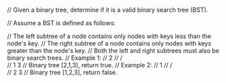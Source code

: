 // Given a binary tree, determine if it is a valid binary search tree (BST).

// Assume a BST is defined as follows:

// The left subtree of a node contains only nodes with keys less than the node's key.
// The right subtree of a node contains only nodes with keys greater than the node's key.
// Both the left and right subtrees must also be binary search trees.
// Example 1:
//     2
//    / \
//   1   3
// Binary tree [2,1,3], return true.
// Example 2:
//     1
//    / \
//   2   3
// Binary tree [1,2,3], return false.
